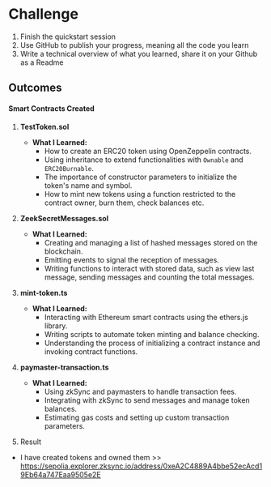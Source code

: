 # Challenge

1. Finish the quickstart session
2. Use GitHub to publish your progress, meaning all the code you learn
3. Write a technical overview of what you learned, share it on your Github as a Readme

## Outcomes

#### Smart Contracts Created

1. **TestToken.sol**

   - **What I Learned:**
     - How to create an ERC20 token using OpenZeppelin contracts.
     - Using inheritance to extend functionalities with `Ownable` and `ERC20Burnable`.
     - The importance of constructor parameters to initialize the token's name and symbol.
     - How to mint new tokens using a function restricted to the contract owner, burn them, check balances etc.

2. **ZeekSecretMessages.sol**

   - **What I Learned:**
     - Creating and managing a list of hashed messages stored on the blockchain.
     - Emitting events to signal the reception of messages.
     - Writing functions to interact with stored data, such as view last message, sending messages and counting the total messages.

3. **mint-token.ts**

   - **What I Learned:**
     - Interacting with Ethereum smart contracts using the ethers.js library.
     - Writing scripts to automate token minting and balance checking.
     - Understanding the process of initializing a contract instance and invoking contract functions.

4. **paymaster-transaction.ts**

   - **What I Learned:**
     - Using zkSync and paymasters to handle transaction fees.
     - Integrating with zkSync to send messages and manage token balances.
     - Estimating gas costs and setting up custom transaction parameters.

5. Result

- I have created tokens and owned them >>
  https://sepolia.explorer.zksync.io/address/0xeA2C4889A4bbe52ecAcd19Eb64a747Eaa9505e2E
